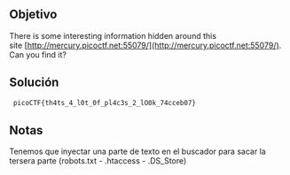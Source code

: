 ## Objetivo
There is some interesting information hidden around this site [http://mercury.picoctf.net:55079/](http://mercury.picoctf.net:55079/). Can you find it?
## Solución
```bash
 picoCTF{th4ts_4_l0t_0f_pl4c3s_2_lO0k_74cceb07}
```
## Notas
Tenemos que inyectar una parte de texto en el buscador para sacar la tersera parte (robots.txt - .htaccess - .DS_Store)